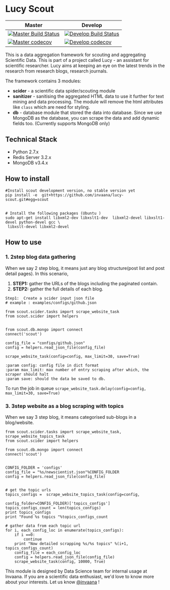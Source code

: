 # Lucy Scout  



 

| Master | Develop   |  
|------- | -------   | 
|  [![Master Build Status](https://travis-ci.org/invaana/lucy-scout.svg?branch=master)](https://travis-ci.org/invaana/lucy-scout) | [![Develop Build Status](https://travis-ci.org/invaana/lucy-scout.svg?branch=develop)](https://travis-ci.org/invaana/lucy-scout)  | 
|  [![Master codecov](https://codecov.io/github/invaana/lucy-scout/coverage.svg?branch=master)](https://codecov.io/gh/invaana/lucy-scout) |  [![Develop codecov](https://codecov.io/github/invaana/lucy-scout/coverage.svg?branch=develop)](https://codecov.io/gh/invaana/lucy-scout) | 


This is a data aggregation framework for scouting and aggregating Scientific Data. This is part of a project called 
Lucy - an assistant for scientific researcher. Lucy aims at keeping an eye on the latest trends in the research from 
 research blogs, research journals.
 
 
The framework contains 3 modules:

- **scider** - a scientific data spider/scouting module  
- **sanitizer** - sanitising the aggregated HTML data to use it further for text mining and data processing. 
The module will remove the html attributes like `class` which are need for styling.
- **db** - database module that stored the data into database. Since we use MongoDB as the database,
 you can scrape the data and add dynamic fields too. (Currently supports MongoDB only)



## Technical Stack

- Python 2.7.x
- Redis Server 3.2.x
- MongoDB v3.4.x


## How to install
```
#Install scout development version, no stable version yet
pip install -e  git+https://github.com/invaana/lucy-scout.git#egg=scout

```


## 
```
# Install the following packages (Ubuntu )
sudo apt-get install libxml2-dev libxslt1-dev  libxml2-devel libxslt1-devel python-devel gcc \
 libxslt-devel libxml2-devel
```

 
## How to use

### 1. 2step blog data gathering

When we say 2 step blog, it means just any blog structure(post list and post detail pages). In this scenario, 

1. **STEP1:** gather the URLs of the blogs including the paginated contain.
2. **STEP2:** gather the full details of each blog.


```
Step1:  Create a scider input json file 
# example : examples/configs/github.json

from scout.scider.tasks import scrape_website_task
from scout.scider import helpers


from scout.db.mongo import connect
connect('scout')

config_file = "configs/github.json"
config = helpers.read_json_file(config_file)

scrape_website_task(config=config, max_limit=30, save=True) 

:param config: config file in dict format
:param max_limit: max number of entry scraping after which, the scraper should halt
:param save: should the data be saved to db.

```

To run the job in queue `scrape_website_task.delay(config=config, max_limit=30, save=True)`



### 3. 3step website as a blog scraping with topics

When we say 3 step blog, it means categorised sub-blogs in a blog/website.  

```
from scout.scider.tasks import scrape_website_task, scrape_website_topics_task
from scout.scider import helpers

from scout.db.mongo import connect
connect('scout')


CONFIG_FOLDER = 'configs'
config_file = "%s/newscientist.json"%CONFIG_FOLDER
config = helpers.read_json_file(config_file)


# get the topic urls
topics_configs =  scrape_website_topics_task(config=config,
                                             config_folder=CONFIG_FOLDER)['topics_configs']
topics_configs_count = len(topics_configs)
print topics_configs
print "Found %s topics "%topics_configs_count

# gather data from each topic url
for i, each_config_loc in enumerate(topics_configs):
    if i ==0:
        continue
    print "Now detailed scrapping %s/%s topics" %(i+1, topics_configs_count)
    config_file = each_config_loc
    config = helpers.read_json_file(config_file)
    scrape_website_task(config, 10000, True)

```

 


This module is designed by Data Science team for internal usage at Invaana. 
If you are a scientific data enthusiast, we'd love to know more about your interests. 
Let us know [@invaana](http://twitter.com/invaana) !